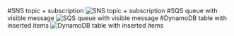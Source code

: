 #SNS topic + subscription
![SNS topic + subscription](https://github.com/user-attachments/assets/19345f4b-ee59-4e7e-8c8c-2c54f9818197)
#SQS queue with visible message
![SQS queue with visible message](https://github.com/user-attachments/assets/bd515b3a-9d84-487f-aab7-cd37fc6ba813)
#DynamoDB table with inserted items
![DynamoDB table with inserted items](https://github.com/user-attachments/assets/95ade0cc-d246-4a1f-9d9a-d1c11a4dbdcb)
